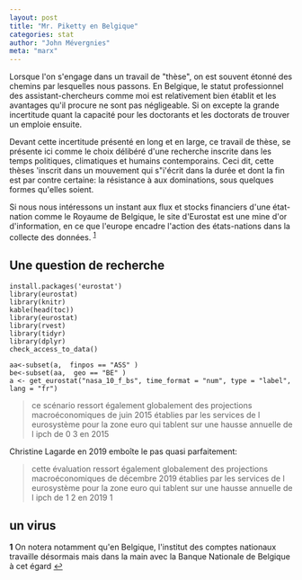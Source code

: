 ```yaml
---
layout: post
title: "Mr. Piketty en Belgique"
categories: stat
author: "John Mévergnies"
meta: "marx"
---
```


Lorsque l'on s'engage dans un travail de "thèse", on est souvent étonné des chemins par lesquelles nous passons.  En Belgique, le statut professionnel des assistant-chercheurs comme moi est relativement bien établit et les avantages qu'il procure ne sont pas négligeable. Si on excepte la grande incertitude quant la capacité pour les doctorants et les doctorats de trouver un emploie ensuite. 

Devant cette incertitude présenté en long et en large, ce travail de thèse, se présente ici comme le choix délibéré d'une recherche inscrite dans les temps politiques, climatiques et humains contemporains. Ceci dit, cette thèses 'inscrit dans un mouvement qui s"i'écrit dans la durée et dont la fin est par contre certaine: la résistance à aux dominations, sous quelques formes qu'elles soient. 

Si nous nous intéressons un instant aux flux et stocks financiers d'une état-nation comme le Royaume de Belgique, le site d'Eurostat est une mine d'or d'information, en ce que l'europe encadre l'action des états-nations dans la collecte des données. <sup id="a1">[1](#f1)</sup>

## Une question de recherche 

```{r}
install.packages('eurostat')
library(eurostat)
library(knitr)
kable(head(toc))
library(eurostat)
library(rvest)
library(tidyr)
library(dplyr)
check_access_to_data()

aa<-subset(a,  finpos == "ASS" )
be<-subset(aa,  geo == "BE" )
a <- get_eurostat("nasa_10_f_bs", time_format = "num", type = "label", lang = "fr")
```

> ce scénario ressort également globalement des projections macroéconomiques de juin 2015 établies par les services de l eurosystème pour la zone euro qui tablent sur une hausse annuelle de l ipch de 0 3 en 2015

Christine Lagarde en 2019 emboîte le pas quasi parfaitement:

> cette évaluation ressort également globalement des projections macroéconomiques de décembre 2019 établies par les services de l eurosystème pour la zone euro qui tablent sur une hausse annuelle de l ipch de 1 2 en 2019 1

## un virus

<b id="f1">1</b> On notera notamment qu'en Belgique, l'institut des comptes nationaux travaille désormais mais dans la main avec la Banque Nationale de Belgique à cet égard [↩](#a1)
